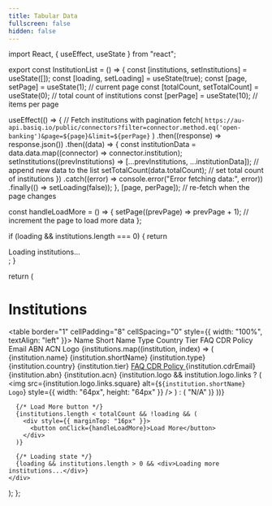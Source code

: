 ```yaml
---
title: Tabular Data
fullscreen: false
hidden: false
---
```

import React, { useEffect, useState } from "react";

export const InstitutionList = () => {
  const [institutions, setInstitutions] = useState([]);
  const [loading, setLoading] = useState(true);
  const [page, setPage] = useState(1); // current page
  const [totalCount, setTotalCount] = useState(0); // total count of institutions
  const [perPage] = useState(10); // items per page

  useEffect(() => {
    // Fetch institutions with pagination
    fetch(
      `https://au-api.basiq.io/public/connectors?filter=connector.method.eq('open-banking')&page=${page}&limit=${perPage}`
    )
      .then((response) => response.json())
      .then((data) => {
        const institutionData = data.data.map((connector) => connector.institution);
        setInstitutions((prevInstitutions) => [...prevInstitutions, ...institutionData]); // append new data to the list
        setTotalCount(data.totalCount); // set total count of institutions
      })
      .catch((error) => console.error("Error fetching data:", error))
      .finally(() => setLoading(false));
  }, [page, perPage]); // re-fetch when the page changes

  const handleLoadMore = () => {
    setPage((prevPage) => prevPage + 1); // increment the page to load more data
  };

  if (loading && institutions.length === 0) {
    return <div>Loading institutions...</div>;
  }

  return (
    <div>
      <h1>Institutions</h1>
      <table border="1" cellPadding="8" cellSpacing="0" style={{ width: "100%", textAlign: "left" }}>
        <thead>
          <tr>
            <th>Name</th>
            <th>Short Name</th>
            <th>Type</th>
            <th>Country</th>
            <th>Tier</th>
            <th>FAQ</th>
            <th>CDR Policy</th>
            <th>Email</th>
            <th>ABN</th>
            <th>ACN</th>
            <th>Logo</th>
          </tr>
        </thead>
        <tbody>
          {institutions.map((institution, index) => (
            <tr key={index}>
              <td>{institution.name}</td>
              <td>{institution.shortName}</td>
              <td>{institution.type}</td>
              <td>{institution.country}</td>
              <td>{institution.tier}</td>
              <td>
                <a href={institution.cdrFAQ} target="_blank" rel="noopener noreferrer">
                  FAQ
                </a>
              </td>
              <td>
                <a href={institution.cdrPolicy} target="_blank" rel="noopener noreferrer">
                  CDR Policy
                </a>
              </td>
              <td>{institution.cdrEmail}</td>
              <td>{institution.abn}</td>
              <td>{institution.acn}</td>
              <td>
                {institution.logo && institution.logo.links ? (
                  <img
                    src={institution.logo.links.square}
                    alt={`${institution.shortName} Logo`}
                    style={{ width: "64px", height: "64px" }}
                  />
                ) : (
                  "N/A"
                )}
              </td>
            </tr>
          ))}
        </tbody>
      </table>

      {/* Load More button */}
      {institutions.length < totalCount && !loading && (
        <div style={{ marginTop: "16px" }}>
          <button onClick={handleLoadMore}>Load More</button>
        </div>
      )}

      {/* Loading state */}
      {loading && institutions.length > 0 && <div>Loading more institutions...</div>}
    </div>
  );
};
